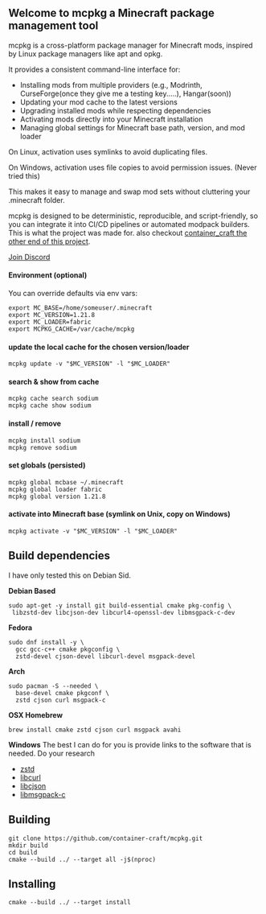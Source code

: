 ## Welcome to mcpkg a Minecraft package management tool
mcpkg is a cross-platform package manager for Minecraft mods, inspired by Linux package managers like apt and opkg.

It provides a consistent command-line interface for:

* Installing mods from multiple providers (e.g., Modrinth, CurseForge(once they give me a testing key.....), Hangar(soon))
* Updating your mod cache to the latest versions
* Upgrading installed mods while respecting dependencies
* Activating mods directly into your Minecraft installation
* Managing global settings for Minecraft base path, version, and mod loader

On Linux, activation uses symlinks to avoid duplicating files.

On Windows, activation uses file copies to avoid permission issues. (Never tried this)

This makes it easy to manage and swap mod sets without cluttering your .minecraft folder.

mcpkg is designed to be deterministic, reproducible, and script-friendly, so you can integrate it into CI/CD pipelines or automated modpack builders. This is what the project was made for. also checkout [container_craft the other end of this project](https://github.com/container-craft/container_craft).

[Join Discord](https://discord.gg/bWWfbW3dBa)

####  Environment (optional)

You can override defaults via env vars:

```shell
export MC_BASE=/home/someuser/.minecraft
export MC_VERSION=1.21.8
export MC_LOADER=fabric
export MCPKG_CACHE=/var/cache/mcpkg
```

#### update the local cache for the chosen version/loader
```shell
mcpkg update -v "$MC_VERSION" -l "$MC_LOADER"
```

#### search & show from cache
```shell
mcpkg cache search sodium
mcpkg cache show sodium
```

#### install / remove
```shell
mcpkg install sodium
mcpkg remove sodium
```

#### set globals (persisted)
```shell
mcpkg global mcbase ~/.minecraft
mcpkg global loader fabric
mcpkg global version 1.21.8
```

#### activate into Minecraft base (symlink on Unix, copy on Windows)

```shell
mcpkg activate -v "$MC_VERSION" -l "$MC_LOADER"
```


## Build dependencies

I have only tested this on Debian Sid.

**Debian Based**
 ```shell
sudo apt-get -y install git build-essential cmake pkg-config \
  libzstd-dev libcjson-dev libcurl4-openssl-dev libmsgpack-c-dev
```

**Fedora**

```
sudo dnf install -y \
  gcc gcc-c++ cmake pkgconfig \
  zstd-devel cjson-devel libcurl-devel msgpack-devel
```
 

**Arch**
```shell
sudo pacman -S --needed \
  base-devel cmake pkgconf \
  zstd cjson curl msgpack-c
```

**OSX Homebrew**
```shell
brew install cmake zstd cjson curl msgpack avahi
```

**Windows**
The best I can do for you is provide links to the software that is needed. Do your research
* [zstd](https://facebook.github.io/zstd/)
* [libcurl](https://curl.se/windows/)
* [libcjson](https://github.com/DaveGamble/cJSON/blob/master/README.md)
* [libmsgpack-c](https://msgpack.org/)


## Building
```shell
git clone https://github.com/container-craft/mcpkg.git
mkdir build
cd build 
cmake --build ../ --target all -j$(nproc)
```


## Installing
``` 
cmake --build ../ --target install
```




